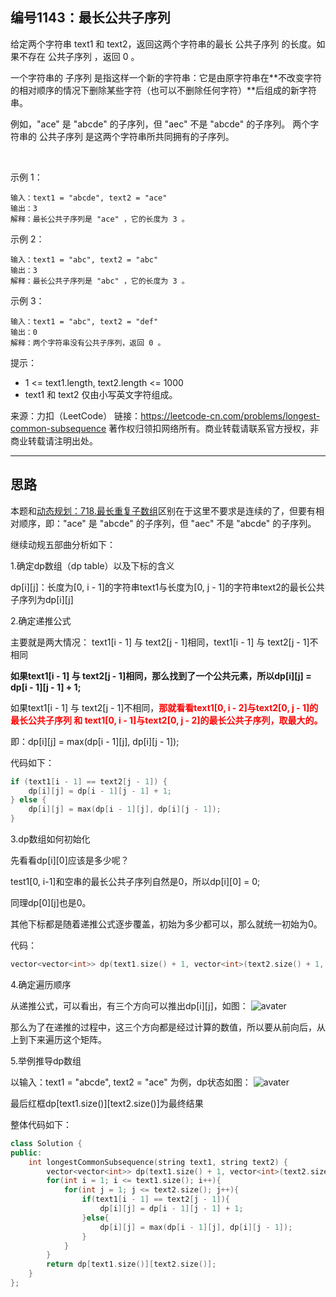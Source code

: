 ## 编号1143：最长公共子序列

给定两个字符串 text1 和 text2，返回这两个字符串的最长 公共子序列 的长度。如果不存在 公共子序列 ，返回 0 。

一个字符串的 子序列 是指这样一个新的字符串：它是由原字符串在**不改变字符的相对顺序的情况下删除某些字符（也可以不删除任何字符）**后组成的新字符串。

例如，"ace" 是 "abcde" 的子序列，但 "aec" 不是 "abcde" 的子序列。
两个字符串的 公共子序列 是这两个字符串所共同拥有的子序列。

 

示例 1：
```
输入：text1 = "abcde", text2 = "ace" 
输出：3  
解释：最长公共子序列是 "ace" ，它的长度为 3 。
```
示例 2：
```
输入：text1 = "abc", text2 = "abc"
输出：3
解释：最长公共子序列是 "abc" ，它的长度为 3 。
```
示例 3：
```
输入：text1 = "abc", text2 = "def"
输出：0
解释：两个字符串没有公共子序列，返回 0 。 
```
提示：

* 1 <= text1.length, text2.length <= 1000
* text1 和 text2 仅由小写英文字符组成。

来源：力扣（LeetCode）
链接：https://leetcode-cn.com/problems/longest-common-subsequence
著作权归领扣网络所有。商业转载请联系官方授权，非商业转载请注明出处。

---
## 思路

本题和[动态规划：718.最长重复子数组](https://github.com/caixiongjiang/caixiongjiang/blob/main/leetcode_java/leetcode_train/leetcode718.md)区别在于这里不要求是连续的了，但要有相对顺序，即："ace" 是 "abcde" 的子序列，但 "aec" 不是 "abcde" 的子序列。

继续动规五部曲分析如下：

1.确定dp数组（dp table）以及下标的含义

dp[i][j]：长度为[0, i - 1]的字符串text1与长度为[0, j - 1]的字符串text2的最长公共子序列为dp[i][j]

2.确定递推公式

主要就是两大情况： text1[i - 1] 与 text2[j - 1]相同，text1[i - 1] 与 text2[j - 1]不相同

**如果text1[i - 1] 与 text2[j - 1]相同，那么找到了一个公共元素，所以dp[i][j] = dp[i - 1][j - 1] + 1;**

如果text1[i - 1] 与 text2[j - 1]不相同，<span style="color:red">**那就看看text1[0, i - 2]与text2[0, j - 1]的最长公共子序列 和 text1[0, i - 1]与text2[0, j - 2]的最长公共子序列，取最大的。**</span>

即：dp[i][j] = max(dp[i - 1][j], dp[i][j - 1]);

代码如下：
```c++
if (text1[i - 1] == text2[j - 1]) {
    dp[i][j] = dp[i - 1][j - 1] + 1;
} else {
    dp[i][j] = max(dp[i - 1][j], dp[i][j - 1]);
}
```
3.dp数组如何初始化

先看看dp[i][0]应该是多少呢？

test1[0, i-1]和空串的最长公共子序列自然是0，所以dp[i][0] = 0;

同理dp[0][j]也是0。

其他下标都是随着递推公式逐步覆盖，初始为多少都可以，那么就统一初始为0。

代码：
```c++
vector<vector<int>> dp(text1.size() + 1, vector<int>(text2.size() + 1, 0));
```
4.确定遍历顺序

从递推公式，可以看出，有三个方向可以推出dp[i][j]，如图：
![avater](https://camo.githubusercontent.com/b072f06deb7bc1df15de8d62e174d3ff143cd8a8bbffe6456d19acc68b42f5d2/68747470733a2f2f696d672d626c6f672e6373646e696d672e636e2f32303231303230343131353133393631362e6a7067)

那么为了在递推的过程中，这三个方向都是经过计算的数值，所以要从前向后，从上到下来遍历这个矩阵。

5.举例推导dp数组

以输入：text1 = "abcde", text2 = "ace" 为例，dp状态如图：
![avater](https://camo.githubusercontent.com/ceb8f119c9c7bd6c0220ed30f51e9ee6621df06b6b25c3f4cc84db5834c69494/68747470733a2f2f696d672d626c6f672e6373646e696d672e636e2f32303231303231303135303231353931382e6a7067)

最后红框dp[text1.size()][text2.size()]为最终结果


整体代码如下：
```c++
class Solution {
public:
    int longestCommonSubsequence(string text1, string text2) {
        vector<vector<int>> dp(text1.size() + 1, vector<int>(text2.size() + 1, 0));
        for(int i = 1; i <= text1.size(); i++){
            for(int j = 1; j <= text2.size(); j++){
                if(text1[i - 1] == text2[j - 1]){
                    dp[i][j] = dp[i - 1][j - 1] + 1;
                }else{
                    dp[i][j] = max(dp[i - 1][j], dp[i][j - 1]);
                }
            }
        }
        return dp[text1.size()][text2.size()];
    }
};
```